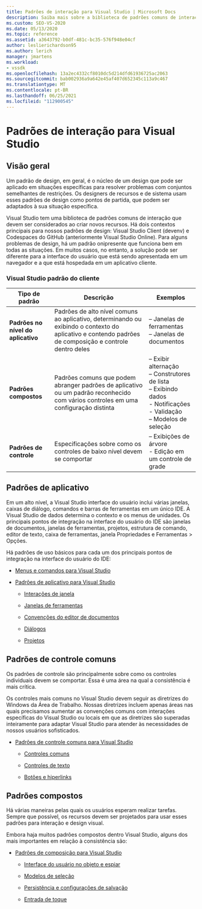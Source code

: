 ```yaml
---
title: Padrões de interação para Visual Studio | Microsoft Docs
description: Saiba mais sobre a biblioteca de padrões comuns de interação que você pode usar ao criar novos recursos para Visual Studio.
ms.custom: SEO-VS-2020
ms.date: 05/13/2020
ms.topic: reference
ms.assetid: a3643792-b0df-481c-bc35-576f948e04cf
author: leslierichardson95
ms.author: lerich
manager: jmartens
ms.workload:
- vssdk
ms.openlocfilehash: 13a2ec4332cf8010dc5d214dfd61936725ac2063
ms.sourcegitcommit: bab002936a9a642e45af407d652345c113a9c467
ms.translationtype: MT
ms.contentlocale: pt-BR
ms.lasthandoff: 06/25/2021
ms.locfileid: "112900545"
---
```

# <a name="interaction-patterns-for-visual-studio"></a>Padrões de interação para Visual Studio
## <a name="overview"></a>Visão geral
 Um padrão de design, em geral, é o núcleo de um design que pode ser aplicado em situações específicas para resolver problemas com conjuntos semelhantes de restrições. Os designers de recursos e de sistema usam esses padrões de design como pontos de partida, que podem ser adaptados à sua situação específica.

 Visual Studio tem uma biblioteca de padrões comuns de interação que devem ser considerados ao criar novos recursos. Há dois contextos principais para nossos padrões de design: Visual Studio Client (devenv) e Codespaces do GitHub (anteriormente Visual Studio Online). Para alguns problemas de design, há um padrão onipresente que funciona bem em todas as situações. Em muitos casos, no entanto, a solução pode ser diferente para a interface do usuário que está sendo apresentada em um navegador e a que está hospedada em um aplicativo cliente.

### <a name="visual-studio-client-pattern-types"></a>Visual Studio padrão do cliente

|Tipo de padrão|Descrição|Exemplos|
|------------------|-----------------|--------------|
|**Padrões no nível do aplicativo**|Padrões de alto nível comuns ao aplicativo, determinando ou exibindo o contexto do aplicativo e contendo padrões de composição e controle dentro deles|– Janelas de ferramentas<br />– Janelas de documentos|
|**Padrões compostos**|Padrões comuns que podem abranger padrões de aplicativo ou um padrão reconhecido com vários controles em uma configuração distinta|– Exibir alternação<br />– Construtores de lista<br />– Exibindo dados<br />- Notificações<br />- Validação<br />– Modelos de seleção|
|**Padrões de controle**|Especificações sobre como os controles de baixo nível devem se comportar|– Exibições de árvore<br />- Edição em um controle de grade|

## <a name="application-patterns"></a>Padrões de aplicativo
 Em um alto nível, a Visual Studio interface do usuário inclui várias janelas, caixas de diálogo, comandos e barras de ferramentas em um único IDE. A Visual Studio de dados determina o contexto e os menus de unidades. Os principais pontos de integração na interface do usuário do IDE são janelas de documentos, janelas de ferramentas, projetos, estrutura de comando, editor de texto, caixa de ferramentas, janela Propriedades e Ferramentas > Opções.

 Há padrões de uso básicos para cada um dos principais pontos de integração na interface do usuário do IDE:

- [Menus e comandos para Visual Studio](../../extensibility/ux-guidelines/menus-and-commands-for-visual-studio.md)

- [Padrões de aplicativo para Visual Studio](../../extensibility/ux-guidelines/application-patterns-for-visual-studio.md)

  - [Interações de janela](../../extensibility/ux-guidelines/application-patterns-for-visual-studio.md#BKMK_WindowInteractions)

  - [Janelas de ferramentas](../../extensibility/ux-guidelines/application-patterns-for-visual-studio.md#BKMK_ToolWindows)

  - [Convenções do editor de documentos](../../extensibility/ux-guidelines/application-patterns-for-visual-studio.md#BKMK_DocumentEditorConventions)

  - [Diálogos](../../extensibility/ux-guidelines/application-patterns-for-visual-studio.md#BKMK_Dialogs)

  - [Projetos](../../extensibility/ux-guidelines/application-patterns-for-visual-studio.md#BKMK_Projects)

## <a name="common-control-patterns"></a>Padrões de controle comuns
 Os padrões de controle são principalmente sobre como os controles individuais devem se comportar. Essa é uma área na qual a consistência é mais crítica.

 Os controles mais comuns no Visual Studio devem seguir as diretrizes do Windows da Área de Trabalho. Nossas diretrizes incluem apenas áreas nas quais precisamos aumentar as convenções comuns com interações específicas do Visual Studio ou locais em que as diretrizes são superadas inteiramente para adaptar Visual Studio para atender às necessidades de nossos usuários sofisticados.

- [Padrões de controle comuns para Visual Studio](../../extensibility/ux-guidelines/common-control-patterns-for-visual-studio.md)

  - [Controles comuns](../../extensibility/ux-guidelines/common-control-patterns-for-visual-studio.md#BKMK_CommonControls)

  - [Controles de texto](../../extensibility/ux-guidelines/common-control-patterns-for-visual-studio.md#BKMK_TextControls)

  - [Botões e hiperlinks](../../extensibility/ux-guidelines/common-control-patterns-for-visual-studio.md#BKMK_ButtonsAndHyperlinks)

## <a name="composite-patterns"></a>Padrões compostos
 Há várias maneiras pelas quais os usuários esperam realizar tarefas. Sempre que possível, os recursos devem ser projetados para usar esses padrões para interação e design visual.

 Embora haja muitos padrões compostos dentro Visual Studio, alguns dos mais importantes em relação à consistência são:

- [Padrões de composição para Visual Studio](../../extensibility/ux-guidelines/composite-patterns-for-visual-studio.md)

  - [Interface do usuário no objeto e espiar](../../extensibility/ux-guidelines/composite-patterns-for-visual-studio.md#BKMK_OnObjectUI)

  - [Modelos de seleção](../../extensibility/ux-guidelines/composite-patterns-for-visual-studio.md#BKMK_SelectionModels)

  - [Persistência e configurações de salvação](../../extensibility/ux-guidelines/composite-patterns-for-visual-studio.md#BKMK_PersistenceAndSavingSettings)

  - [Entrada de toque](../../extensibility/ux-guidelines/composite-patterns-for-visual-studio.md#BKMK_TouchInput)
